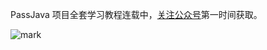 PassJava 项目全套学习教程连载中，[关注公众号](#公众号)第一时间获取。

![mark](http://cdn.jayh.club/blog/20200407/scg1XhlvGbUV.png?imageslim)

